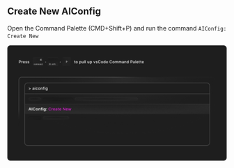 ## Create New AIConfig

Open the Command Palette (CMD+Shift+P) and run the command `AIConfig: Create New`

![alt](create.png)
